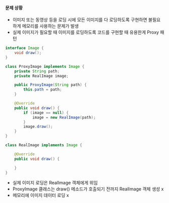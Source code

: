 #### 문제 상황
- 이미지 또는 동영상 등을 로딩 시에 모든 이미지를 다 로딩하도록 구현하면 불필요하게 메모리를 사용하는 문제가 발생   
- 실제 이미지가 필요할 때 이미지를 로딩하도록 코드를 구현할 때 유용한게 Proxy 패턴  

``` java
interface Image {
    void draw();
}

class ProxyImage implements Image {
    private String path;
    private RealImage image;

    public ProxyImage(String path) {
        this.path = path;
    }

    @Override
    public void draw() {
        if (image == null) {
            image = new RealImage(path);
        }
        image.draw();
    }
}

class RealImage implements Image {

    @Override
    public void draw() {

    }
}
```

- 실제 이미지 로딩은 RealImage 객체에게 위임  
- ProxyImage 클래스는 draw() 메소드가 호출되기 전까지 RealImage 객체 생성 x  
- 메모리에 이미지 데이터 로딩 x  


